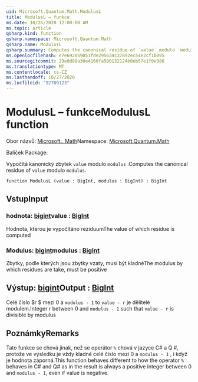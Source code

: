 ```yaml
---
uid: Microsoft.Quantum.Math.ModulusL
title: ModulusL – funkce
ms.date: 10/26/2020 12:00:00 AM
ms.topic: article
qsharp.kind: function
qsharp.namespace: Microsoft.Quantum.Math
qsharp.name: ModulusL
qsharp.summary: Computes the canonical residue of `value` modulo `modulus`.
ms.openlocfilehash: e7e692059051fde295634c37892ec54e2cf1b095
ms.sourcegitcommit: 29e0d88a30e4166fa580132124b0eb57e1f0e986
ms.translationtype: MT
ms.contentlocale: cs-CZ
ms.lasthandoff: 10/27/2020
ms.locfileid: "92709123"
---
```

# <a name="modulusl-function"></a><span data-ttu-id="a2c63-102">ModulusL – funkce</span><span class="sxs-lookup"><span data-stu-id="a2c63-102">ModulusL function</span></span>

<span data-ttu-id="a2c63-103">Obor názvů: [Microsoft.. Math](xref:Microsoft.Quantum.Math)</span><span class="sxs-lookup"><span data-stu-id="a2c63-103">Namespace: [Microsoft.Quantum.Math](xref:Microsoft.Quantum.Math)</span></span>

<span data-ttu-id="a2c63-104">Balíček [](https://nuget.org/packages/)</span><span class="sxs-lookup"><span data-stu-id="a2c63-104">Package: [](https://nuget.org/packages/)</span></span>


<span data-ttu-id="a2c63-105">Vypočítá kanonický zbytek `value` modulo `modulus` .</span><span class="sxs-lookup"><span data-stu-id="a2c63-105">Computes the canonical residue of `value` modulo `modulus`.</span></span>

```qsharp
function ModulusL (value : BigInt, modulus : BigInt) : BigInt
```


## <a name="input"></a><span data-ttu-id="a2c63-106">Vstup</span><span class="sxs-lookup"><span data-stu-id="a2c63-106">Input</span></span>

### <a name="value--bigint"></a><span data-ttu-id="a2c63-107">hodnota: [bigint](xref:microsoft.quantum.lang-ref.bigint)</span><span class="sxs-lookup"><span data-stu-id="a2c63-107">value : [BigInt](xref:microsoft.quantum.lang-ref.bigint)</span></span>

<span data-ttu-id="a2c63-108">Hodnota, kterou je vypočítáno reziduum</span><span class="sxs-lookup"><span data-stu-id="a2c63-108">The value of which residue is computed</span></span>


### <a name="modulus--bigint"></a><span data-ttu-id="a2c63-109">Modulus: [bigint](xref:microsoft.quantum.lang-ref.bigint)</span><span class="sxs-lookup"><span data-stu-id="a2c63-109">modulus : [BigInt](xref:microsoft.quantum.lang-ref.bigint)</span></span>

<span data-ttu-id="a2c63-110">Zbytky, podle kterých jsou zbytky vzaty, musí být kladné</span><span class="sxs-lookup"><span data-stu-id="a2c63-110">The modulus by which residues are take, must be positive</span></span>



## <a name="output--bigint"></a><span data-ttu-id="a2c63-111">Výstup: [bigint](xref:microsoft.quantum.lang-ref.bigint)</span><span class="sxs-lookup"><span data-stu-id="a2c63-111">Output : [BigInt](xref:microsoft.quantum.lang-ref.bigint)</span></span>

<span data-ttu-id="a2c63-112">Celé číslo $r $ mezi 0 a `modulus - 1` to `value - r` je dělitelé modulem.</span><span class="sxs-lookup"><span data-stu-id="a2c63-112">Integer $r$ between 0 and `modulus - 1` such that `value - r` is divisible by modulus</span></span>

## <a name="remarks"></a><span data-ttu-id="a2c63-113">Poznámky</span><span class="sxs-lookup"><span data-stu-id="a2c63-113">Remarks</span></span>

<span data-ttu-id="a2c63-114">Tato funkce se chová jinak, než se operátor `%` chová v jazyce C# a Q #, protože ve výsledku je vždy kladné celé číslo mezi 0 a `modulus - 1` , i když je hodnota záporná.</span><span class="sxs-lookup"><span data-stu-id="a2c63-114">This function behaves different to how the operator `%` behaves in C# and Q# as in the result is always a positive integer between 0 and `modulus - 1`, even if value is negative.</span></span>